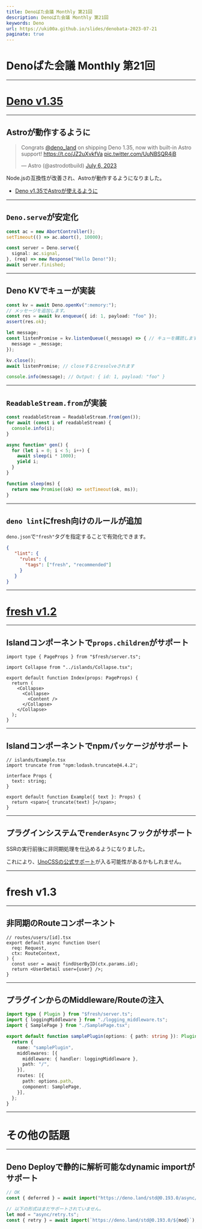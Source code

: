 ```yaml
---
title: Denoばた会議 Monthly 第21回
description: Denoばた会議 Monthly 第21回
keywords: Deno
url: https://uki00a.github.io/slides/denobata-2023-07-21
paginate: true
---
```


# Denoばた会議 Monthly 第21回

<!-- _class: lead -->

---

# [Deno v1.35](https://uki00a.github.io/deno-weekly/articles/deno/v1.35)

<!-- _class: lead -->

---

## Astroが動作するように

<blockquote class="twitter-tweet" data-width="480" data-theme="dark" data-align="right" data-dnt="true"><p lang="en" dir="ltr">Congrats <a href="https://twitter.com/deno_land?ref_src=twsrc%5Etfw">@deno_land</a> on shipping Deno 1.35, now with built-in Astro support! <a href="https://t.co/JZ2uXvkfVa">https://t.co/JZ2uXvkfVa</a> <a href="https://t.co/UuNBSQR4jB">pic.twitter.com/UuNBSQR4jB</a></p>&mdash; Astro (@astrodotbuild) <a href="https://twitter.com/astrodotbuild/status/1677075022622621696?ref_src=twsrc%5Etfw">July 6, 2023</a></blockquote> <script async src="https://platform.twitter.com/widgets.js" charset="utf-8"></script>

Node.jsの互換性が改善され、Astroが動作するようになりました。

- [Deno v1.35でAstroが使えるように](https://zenn.dev/cybozu_frontend/articles/deno-use-astro)

---

## `Deno.serve`が安定化

```typescript
const ac = new AbortController();
setTimeout(() => ac.abort(), 10000);

const server = Deno.serve({
  signal: ac.signal,
}, (req) => new Response("Hello Deno!"));
await server.finished;
```

---

## Deno KVでキューが実装

```typescript
const kv = await Deno.openKv(":memory:");
// メッセージを追加します。
const res = await kv.enqueue({ id: 1, payload: "foo" });
assert(res.ok);

let message;
const listenPromise = kv.listenQueue((_message) => { // キューを購読します
  message = _message;
});

kv.close();
await listenPromise; // closeするとresolveされます

console.info(message); // Output: { id: 1, payload: "foo" }
```

---

## `ReadableStream.from`が実装

```typescript
const readableStream = ReadableStream.from(gen());
for await (const i of readableStream) {
  console.info(i);
}

async function* gen() {
  for (let i = 0; i < 5; i++) {
    await sleep(i * 1000);
    yield i;
  }
}

function sleep(ms) {
  return new Promise((ok) => setTimeout(ok, ms));
}
```

---

## `deno lint`にfresh向けのルールが追加

`deno.json`で`"fresh"`タグを指定することで有効化できます。

```json
{
   "lint": {
     "rules": {
       "tags": ["fresh", "recommended"]
     }
   }
}
```

---

# [fresh v1.2](https://uki00a.github.io/deno-weekly/articles/fresh/v1.2)

<!-- _class: lead -->

---

## Islandコンポーネントで`props.children`がサポート

```tsx
import type { PageProps } from "$fresh/server.ts";

import Collapse from "../islands/Collapse.tsx";

export default function Index(props: PageProps) {
  return (  
    <Collapse>
      <Collapse>
        <Content />
      </Collapse>
    </Collapse>
  );
}
```

---

## Islandコンポーネントでnpmパッケージがサポート

```tsx
// islands/Example.tsx
import truncate from "npm:lodash.truncate@4.4.2";

interface Props {
  text: string;
}

export default function Example({ text }: Props) {
  return <span>{ truncate(text) }</span>;
}
```

---

## プラグインシステムで`renderAsync`フックがサポート

SSRの実行前後に非同期処理を仕込めるようになりました。

これにより、[UnoCSSの公式サポート](https://github.com/denoland/fresh/pull/1303)が入る可能性があるかもしれません。

---

# fresh v1.3

<!-- _class: lead -->

---

## 非同期のRouteコンポーネント

```tsx
// routes/users/[id].tsx
export default async function User(
  req: Request,
  ctx: RouteContext,
) {
  const user = await findUserByID(ctx.params.id);
  return <UserDetail user={user} />;
}
```

---

## プラグインからのMiddleware/Routeの注入

```typescript
import type { Plugin } from "$fresh/server.ts";
import { loggingMiddleware } from "./logging_middleware.ts";
import { SamplePage } from "./SamplePage.tsx";

export default function samplePlugin(options: { path: string }): Plugin {
  return {
    name: "samplePlugin",
    middlewares: [{
      middleware: { handler: loggingMiddleware },
      path: "/",
    }],
    routes: [{
      path: options.path,
      component: SamplePage,
    }],
  };
}
```

---

# その他の話題

<!-- _class: lead -->

---

## Deno Deployで静的に解析可能なdynamic importがサポート

```typescript
// OK
const { deferred } = await import("https://deno.land/std@0.193.0/async/deferred.ts");

// 以下の形式はまだサポートされていません。
let mod = "async/retry.ts";
const { retry } = await import(`https://deno.land/std@0.193.0/${mod}`);
```
